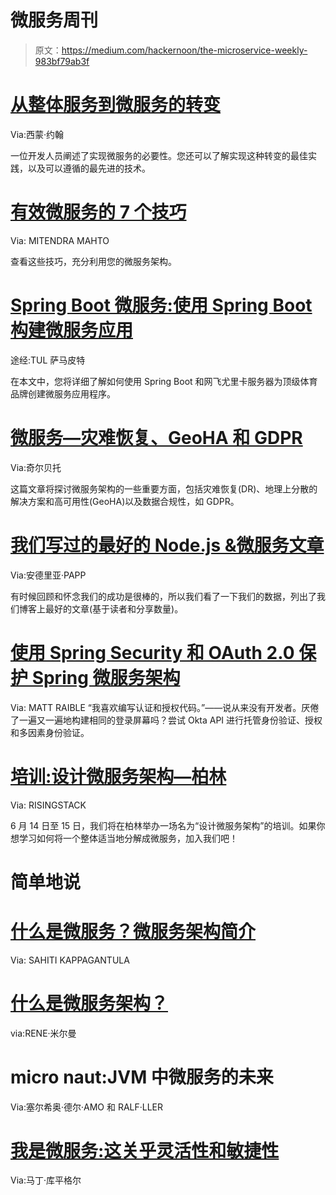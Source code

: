 # 微服务周刊

> 原文：<https://medium.com/hackernoon/the-microservice-weekly-983bf79ab3f>

# [从整体服务到微服务的转变](https://dzone.com/articles/a-transition-from-monolith-to-microservices?utm_source=microserviceweekly.com&utm_medium=email)

Via:西蒙·约翰

一位开发人员阐述了实现微服务的必要性。您还可以了解实现这种转变的最佳实践，以及可以遵循的最先进的技术。

# [有效微服务的 7 个技巧](https://hackernoon.com/7-tips-for-effective-microservices-113fb9beaa1?utm_source=microserviceweekly.com&utm_medium=email)

Via: MITENDRA MAHTO

查看这些技巧，充分利用您的微服务架构。

# [Spring Boot 微服务:使用 Spring Boot 构建微服务应用](https://dzone.com/articles/spring-boot-microservices-building-microservices-a?utm_source=microserviceweekly.com&utm_medium=email)

途经:TUL 萨马皮特

在本文中，您将详细了解如何使用 Spring Boot 和网飞尤里卡服务器为顶级体育品牌创建微服务应用程序。

# [微服务—灾难恢复、GeoHA 和 GDPR](https://blogs.msdn.microsoft.com/azuredev/2018/05/22/microservices-disaster-recovery-geoha-and-gdpr/?utm_source=microserviceweekly.com&utm_medium=email)

Via:奇尔贝托

这篇文章将探讨微服务架构的一些重要方面，包括灾难恢复(DR)、地理上分散的解决方案和高可用性(GeoHA)以及数据合规性，如 GDPR。

# [我们写过的最好的 Node.js &微服务文章](https://blog.risingstack.com/top-nodejs-microservices-articles-risingstack/?utm_source=microserviceweekly.com&utm_medium=email)

Via:安德里亚·PAPP

有时候回顾和怀念我们的成功是很棒的，所以我们看了一下我们的数据，列出了我们博客上最好的文章(基于读者和分享数量)。

# [使用 Spring Security 和 OAuth 2.0 保护 Spring 微服务架构](https://www.javacodegeeks.com/2018/05/secure-a-spring-microservices-architecture-with-spring-security-and-oauth-2-0.html?utm_source=microserviceweekly.com&utm_medium=email)

Via: MATT RAIBLE
“我喜欢编写认证和授权代码。”——说从来没有开发者。厌倦了一遍又一遍地构建相同的登录屏幕吗？尝试 Okta API 进行托管身份验证、授权和多因素身份验证。

# [培训:设计微服务架构—柏林](https://ti.to/risingstack/designing-microservice-architectures-berlin-2018?utm_source=microserviceweekly.com&utm_medium=email)

Via: RISINGSTACK

6 月 14 日至 15 日，我们将在柏林举办一场名为“设计微服务架构”的培训。如果你想学习如何将一个整体适当地分解成微服务，加入我们吧！

# 简单地说

# [什么是微服务？微服务架构简介](https://dzone.com/articles/what-is-microservices-an-introduction-to-microserv?utm_source=microserviceweekly.com&utm_medium=email)

Via: SAHITI KAPPAGANTULA

# [什么是微服务架构？](http://www.itpro.co.uk/strategy/29774/what-is-a-microservices-architecture?utm_source=microserviceweekly.com&utm_medium=email)

via:RENE·米尔曼

# micro naut:JVM 中微服务的未来

Via:塞尔希奥·德尔·AMO 和 RALF·LLER

# [我是微服务:这关乎灵活性和敏捷性](https://www.kuppingercole.com/blog/kuppinger/iam-as-microservices-its-about-flexibility-and-agility?utm_source=microserviceweekly.com&utm_medium=email)

Via:马丁·库平格尔